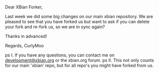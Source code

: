 Dear XBian Forker,

Last week we did some big changes on our main xbian repository. We are pleased to see that you have forked us but want to ask if you can delete your fork and re-fork us, so we are in sync again?

Thanks in advanced!

Regards,
CurlyMoo

ps I. If you have any questions, you can contact me on development@xbian.org or the xbian.org forum.
ps II. This not only counts for our main 'xbian' repo, but for all repo's you might have forked from us.
